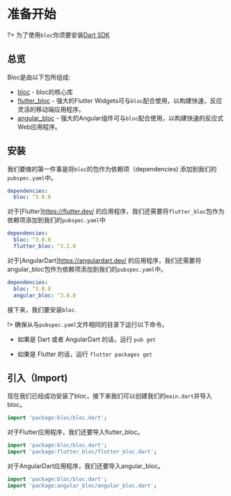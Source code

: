 # 准备开始

?> 为了使用`bloc`你须要安装[Dart SDK](https://dart.dev/get-dart)

## 总览

Bloc是由以下包所组成:

- [bloc](https://pub.dev/packages/bloc) - bloc的核心库
- [flutter_bloc](https://pub.dev/packages/flutter_bloc) - 强大的Flutter Widgets可与`bloc`配合使用，以构建快速，反应灵活的移动端应用程序。
- [angular_bloc](https://pub.dev/packages/angular_bloc) - 强大的Angular组件可与`bloc`配合使用，以构建快速的反应式Web应用程序。

## 安装

我们要做的第一件事是将`bloc`的包作为依赖项（dependencies) 添加到我们的`pubspec.yaml`中。

```yaml
dependencies:
  bloc: ^3.0.0
```

对于[Flutter]https://flutter.dev/ 的应用程序，我们还需要将`flutter_bloc`包作为依赖项添加到我们的`pubspec.yaml`中 

```yaml
dependencies:
  bloc: ^3.0.0
  flutter_bloc: ^3.2.0
```

对于[AngularDart]https://angulardart.dev/ 的应用程序，我们还需要将angular_bloc包作为依赖项添加到我们的`pubspec.yaml`中。

```yaml
dependencies:
  bloc: ^3.0.0
  angular_bloc: ^3.0.0
```

接下来，我们要安装`bloc`.

!> 确保从与`pubspec.yaml`文件相同的目录下运行以下命令。

- 如果是 Dart 或者 AngularDart 的话，运行 `pub get`

- 如果是 Flutter 的话，运行 `flutter packages get`

## 引入（Import)

现在我们已经成功安装了bloc，接下来我们可以创建我们的`main.dart`并导入bloc。

```dart
import 'package:bloc/bloc.dart';
```

对于Flutter应用程序，我们还要导入flutter_bloc。

```dart
import 'package:bloc/bloc.dart';
import 'package:flutter_bloc/flutter_bloc.dart';
```

对于AngularDart应用程序，我们还要导入angular_bloc。

```dart
import 'package:bloc/bloc.dart';
import 'package:angular_bloc/angular_bloc.dart';
```
